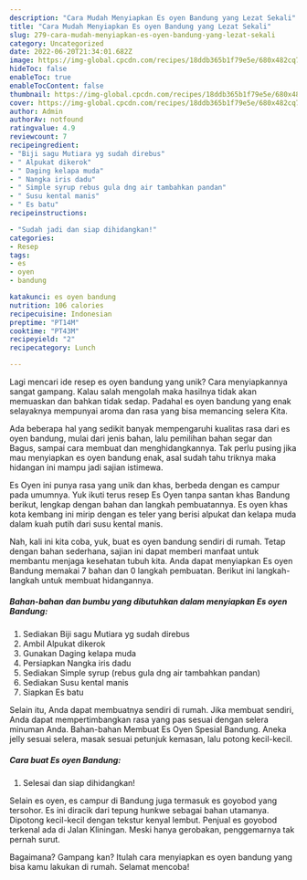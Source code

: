 ```yaml
---
description: "Cara Mudah Menyiapkan Es oyen Bandung yang Lezat Sekali"
title: "Cara Mudah Menyiapkan Es oyen Bandung yang Lezat Sekali"
slug: 279-cara-mudah-menyiapkan-es-oyen-bandung-yang-lezat-sekali
category: Uncategorized
date: 2022-06-20T21:34:01.682Z
image: https://img-global.cpcdn.com/recipes/18ddb365b1f79e5e/680x482cq70/es-oyen-bandung-foto-resep-utama.jpg
hideToc: false
enableToc: true
enableTocContent: false
thumbnail: https://img-global.cpcdn.com/recipes/18ddb365b1f79e5e/680x482cq70/es-oyen-bandung-foto-resep-utama.jpg
cover: https://img-global.cpcdn.com/recipes/18ddb365b1f79e5e/680x482cq70/es-oyen-bandung-foto-resep-utama.jpg
author: Admin
authorAv: notfound
ratingvalue: 4.9
reviewcount: 7
recipeingredient:
- "Biji sagu Mutiara yg sudah direbus"
- " Alpukat dikerok"
- " Daging kelapa muda"
- " Nangka iris dadu"
- " Simple syrup rebus gula dng air tambahkan pandan"
- " Susu kental manis"
- " Es batu"
recipeinstructions:

- "Sudah jadi dan siap dihidangkan!"
categories:
- Resep
tags:
- es
- oyen
- bandung

katakunci: es oyen bandung 
nutrition: 106 calories
recipecuisine: Indonesian
preptime: "PT14M"
cooktime: "PT43M"
recipeyield: "2"
recipecategory: Lunch

---
```





Lagi mencari ide resep es oyen bandung yang unik? Cara menyiapkannya sangat gampang. Kalau salah mengolah maka hasilnya tidak akan memuaskan dan bahkan tidak sedap. Padahal es oyen bandung yang enak selayaknya mempunyai aroma dan rasa yang bisa memancing selera Kita.





Ada beberapa hal yang sedikit banyak mempengaruhi kualitas rasa dari es oyen bandung, mulai dari jenis bahan, lalu pemilihan bahan segar dan Bagus, sampai cara membuat dan menghidangkannya. Tak perlu pusing jika mau menyiapkan es oyen bandung enak,      asal sudah tahu triknya maka hidangan ini mampu jadi sajian istimewa.














Es Oyen ini punya rasa yang unik dan khas, berbeda dengan es campur pada umumnya. Yuk ikuti terus resep Es Oyen tanpa santan khas Bandung berikut, lengkap dengan bahan dan langkah pembuatannya. Es oyen khas kota kembang ini mirip dengan es teler yang berisi alpukat dan kelapa muda dalam kuah putih dari susu kental manis.






Nah, kali ini kita coba, yuk, buat es oyen bandung sendiri di rumah. Tetap dengan bahan sederhana, sajian ini dapat memberi manfaat untuk membantu menjaga kesehatan tubuh kita. Anda dapat menyiapkan Es oyen Bandung memakai 7 bahan dan 0 langkah pembuatan. Berikut ini langkah-langkah untuk membuat hidangannya.

<!--inarticleads1-->

##### Bahan-bahan dan bumbu yang dibutuhkan dalam menyiapkan Es oyen Bandung:

1. Sediakan Biji sagu Mutiara yg sudah direbus
1. Ambil  Alpukat dikerok
1. Gunakan  Daging kelapa muda
1. Persiapkan  Nangka iris dadu
1. Sediakan  Simple syrup (rebus gula dng air tambahkan pandan)
1. Sediakan  Susu kental manis
1. Siapkan  Es batu


Selain itu, Anda dapat membuatnya sendiri di rumah. Jika membuat sendiri, Anda dapat mempertimbangkan rasa yang pas sesuai dengan selera minuman Anda. Bahan-bahan Membuat Es Oyen Spesial Bandung. Aneka jelly sesuai selera, masak sesuai petunjuk kemasan, lalu potong kecil-kecil. 

<!--inarticleads2-->

##### Cara buat Es oyen Bandung:


1. Selesai dan siap dihidangkan!

Selain es oyen, es campur di Bandung juga termasuk es goyobod yang tersohor. Es ini diracik dari tepung hunkwe sebagai bahan utamanya. Dipotong kecil-kecil dengan tekstur kenyal lembut. Penjual es goyobod terkenal ada di Jalan Kliningan. Meski hanya gerobakan, penggemarnya tak pernah surut. 

Bagaimana? Gampang kan? Itulah cara menyiapkan es oyen bandung yang bisa kamu lakukan di rumah. Selamat mencoba!
